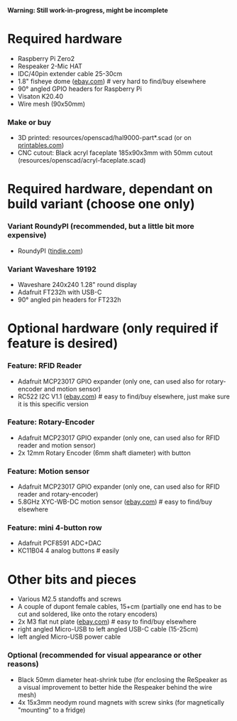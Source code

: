 **Warning: Still work-in-progress, might be incomplete**

# Required hardware
- Raspberry Pi Zero2
- Respeaker 2-Mic HAT
- IDC/40pin extender cable 25-30cm
- 1.8" fisheye dome ([ebay.com](https://www.ebay.com/itm/301729022732)) # very hard to find/buy elsewhere
- 90° angled GPIO headers for Raspberry Pi
- Visaton K20.40
- Wire mesh (90x50mm)
### Make or buy
- 3D printed: resources/openscad/hal9000-part*.scad (or on [printables.com](https://www.printables.com/model/218766-hal-9000))
- CNC cutout: Black acryl faceplate 185x90x3mm with 50mm cutout (resources/openscad/acryl-faceplate.scad)

# Required hardware, dependant on build variant (choose one only)
### Variant RoundyPI (recommended, but a little bit more expensive)
- RoundyPI ([tindie.com](https://www.tindie.com/products/sbc/roundypi-128-round-lcd-based-on-rp2040-mcu/))
### Variant Waveshare 19192
- Waveshare 240x240 1.28" round display
- Adafruit FT232h with USB-C
- 90° angled pin headers for FT232h

# Optional hardware (only required if feature is desired)
### Feature: RFID Reader
- Adafruit MCP23017 GPIO expander (only one, can used also for rotary-encoder and motion sensor)
- RC522 I2C V1.1 ([ebay.com](https://www.ebay.de/itm/311768931452)) # easy to find/buy elsewhere, just make sure it is this specific version
### Feature: Rotary-Encoder
- Adafruit MCP23017 GPIO expander (only one, can used also for RFID reader and motion sensor)
- 2x 12mm Rotary Encoder (6mm shaft diameter) with button
### Feature: Motion sensor
- Adafruit MCP23017 GPIO expander (only one, can used also for RFID reader and rotary-encoder)
- 5.8GHz XYC-WB-DC motion sensor ([ebay.com](https://www.ebay.com/itm/255283290250)) # easy to find/buy elsewhere
### Feature: mini 4-button row
- Adafruit PCF8591 ADC+DAC
- KC11B04 4 analog buttons # easily

# Other bits and pieces
- Various M2.5 standoffs and screws
- A couple of dupont female cables, 15+cm (partially one end has to be cut and soldered, like onto the rotary encoders)
- 2x M3 flat nut plate ([ebay.com](https://www.ebay.com/itm/174105488144?var=472963777627)) # easy to find/buy elsewhere
- right angled Micro-USB to left angled USB-C cable (15-25cm)
- left angled Micro-USB power cable
### Optional (recommended for visual appearance or other reasons)
- Black 50mm diameter heat-shrink tube (for enclosing the ReSpeaker as a visual improvement to better hide the Respeaker behind the wire mesh)
- 4x 15x3mm neodym round magnets with screw sinks (for magnetically "mounting" to a fridge)
